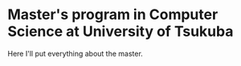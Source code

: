 # Master's program in Computer Science at University of Tsukuba

Here I'll put everything about the master.

